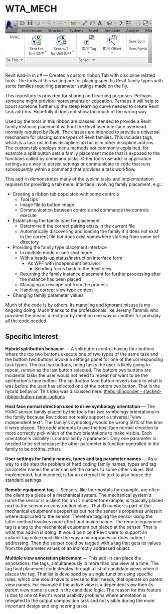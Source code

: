 # WTA_MECH

![RibbonTab](/MechRibbonTab.PNG)

Revit Add-in in c# &mdash; Creates a custom ribbon Tab with discipline related tools. The tools at this writing are for placing specific Revit family types with some families requiring parameter settings made on the fly.

This repository is provided for sharing and learning purposes. Perhaps someone might provide improvements or education. Perhaps it will help to boost someone further up the steep learning curve needed to create Revit task add-ins. Hopefully it does not show too much of the wrong way.  

Used by the tools in this ribbon are classes intended to provide a Revit family instance placement without the Revit user interface overhead normally required by Revit. The classes are intended to provide a universal mechanism for placing some types of Revit families. This includes tags, which is a task not in this discipline tab but is in other discipline add-ins. The custom tab employs menu methods not commonly explained, for example a split button sets a family placement mode that is exposed to the functions called by command picks. Other tools use add-in application settings as a way to persist settings or communicate to code that runs subsequently within a command that provides a task workflow.

This add-in demonstrates many of the typical tasks and implementation required for providing a tab menu interface involving family placement, e.g.:

* Creating a ribbon tab populated with some controls
  - Tool tips
  - Image file to button image
  - Communication between controls and commands the controls execute
* Establishing the family type for placement
  - Determine if the correct pairing exists in the current file
  - Automatically discovering and loading the family if it does not exist in the current file but does exist somewhere starting from some set directory
* Providing the family type placement interface
  - In multiple mode or one shot mode
  - With a heads-up status/instruction interface form
    - As WPF with independent behavior
      - Sending focus back to the Revit view
  - Returning the family instance placement for further processing after the instance has been placed
  - Managing an escape out from the process
  - Handling correct view type context
* Changing family parameter values

Much of the code is by others. Its mangling and ignorant misuse is my ongoing doing. Much thanks to the professionals like Jeremy Tammik who provided the means directly or by mention one way or another for probably all the code needed.

## Specific Interest

**Hybrid splitbutton behavior** &mdash; A splitbutton control having four buttons where the top two buttons execute one of two types of the same task and the bottom two buttons invoke a settings panel for one of the corresponding task types. The top two buttons, being tasks the user is likely going to repeat, remain as the last button selected. The bottom two buttons are incidental tasks the user would not need to repeat nor want to be the splitbutton's face button. The splitbutton face button reverts back to what is was before the user has selected one of the bottom two button. That is the hybrid behavior. This idea was discussed here: [thebuildingcoder - stacked-ribbon-button-panel-options][dba09e78]

  [dba09e78]: http://thebuildingcoder.typepad.com/blog/2016/09/stacked-ribbon-button-panel-options.html "thebuildingcoder - stacked-ribbon-button-panel-options"

**Host face normal direction used to drive symbology orientation** &mdash; The HVAC sensor family placed by the tools has two symbology orientations in the family because Revit does not really support a universal "view independent text". The family's symbology would be wrong 50% of the time it were placed. The code attempts to use the host face normal direction to more correctly pick which of the two orientations to make visible. Each orientation's visibility is controlled by a parameter. Only one parameter is needed to be set because the other parameter is function controlled in the family to be not(the_other).

**User settings for family names, types and tag parameter names** &mdash; As a way to side step the problem of hard coding family names, types and tag parameter names the user can set the names to some other values. Not implemented, but intended, is for an external file text to also house the standard settings.

**Remote equipment tag** &mdash; Sensors, like thermostats for example, are often the client to a piece of a mechanical system. The mechanical system's name the sensor is a client for, an ID number for example, is typically placed next to the sensor on construction plans. That ID number is part of the mechanical equipment's properties but not the sensor's properties unless it where duplicated to the sensor. Therefore tagging the sensor using the latter method involves more effort and maintenance. The remote equipment tag is a tag to the mechanical equipment but placed at the sensor. That is what this add-in is doing. It would be nice if Revit were to support an indirect tag value much like the way a microprocessor does indirect addressing. Then the sensor could be tagged with a tag that gets its values from the parameter values of an indirectly addressed object.

**Multiple view annotation placement** &mdash; This add-in can place the annotations, the tags, simultaneously in more than one view at a time. The tag final placement code iterates through a list of candidate views when it places the tag. That list is developed by a single function using specific rules, which one would have to devise to their needs, that operate on parent view names. For example if the active view is a dependent view then its parent view name is used in the candidate logic. The reason for this feature is due to one of Revit's worst usability problems where annotation is relegated to the output composition task and not visible during the more important design and engineering tasks.         
